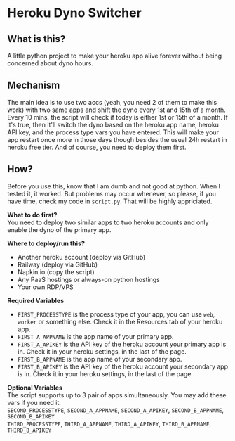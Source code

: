 # Heroku Dyno Switcher
## What is this?
A little python project to make your heroku app alive forever without being concerned about dyno hours.

## Mechanism
The main idea is to use two accs (yeah, you need 2 of them to make this work) with two same apps and shift the dyno every 1st and 15th of a month.
Every 10 mins, the script will check if today is either 1st or 15th of a month. If it's true, then it'll switch the dyno based on the heroku app name, heroku API key, and the process type vars you have entered.
This will make your app restart once more in those days though besides the usual 24h restart in heroku free tier. And of course, you need to deploy them first.

## How?
Before you use this, know that I am dumb and not good at python. When I tested it, it worked. But problems may occur whenever, so please, if you have time, check my code in `script.py`. That will be highly appriciated.

<b>What to do first?</b><br>
You need to deploy two similar apps to two heroku accounts and only enable the dyno of the primary app.

<b>Where to deploy/run this?</b>
- Another heroku account (deploy via GitHub)
- Railway (deploy via GitHub)
- Napkin.io (copy the script)
- Any PaaS hostings or always-on python hostings
- Your own RDP/VPS

<b>Required Variables</b> <br>
- `FIRST_PROCESSTYPE` is the process type of your app, you can use `web`, `worker` or something else. Check it in the Resources tab of your heroku app.<br>
- `FIRST_A_APPNAME` is the app name of your primary app.<br>
- `FIRST_A_APIKEY` is the API key of the heroku account your primary app is in. Check it in your heroku settings, in the last of the page.<br>
- `FIRST_B_APPNAME` is the app name of your secondary app.<br>
- `FIRST_B_APIKEY` is the API key of the heroku account your secondary app is in. Check it in your heroku settings, in the last of the page.<br>

<b>Optional Variables</b> <br>
The script supports up to 3 pair of apps simultaneously. You may add these vars if you need it.<br>
`SECOND_PROCESSTYPE`, `SECOND_A_APPNAME`, `SECOND_A_APIKEY`, `SECOND_B_APPNAME`, `SECOND_B_APIKEY`<br>
`THIRD_PROCESSTYPE`, `THIRD_A_APPNAME`, `THIRD_A_APIKEY`, `THIRD_B_APPNAME`, `THIRD_B_APIKEY`<br>
